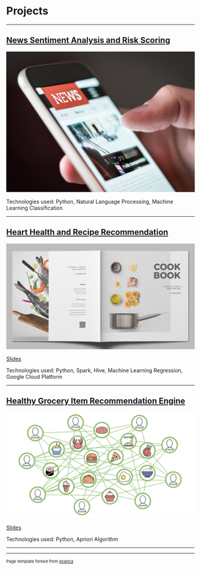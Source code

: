 # Projects

---

## [News Sentiment Analysis and Risk Scoring](https://github.com/AHaryanto/side-projects/tree/master/News%20Sentiment%20Analysis%20and%20Risk%20Scoring)

<a href="https://github.com/AHaryanto/side-projects/tree/master/News%20Sentiment%20Analysis%20and%20Risk%20Scoring">
<img src="images/news.jpg?raw=true"/>
</a>

Technologies used: Python, Natural Language Processing, Machine Learning Classification

---

## [Heart Health and Recipe Recommendation](https://github.com/AHaryanto/side-projects/tree/master/Food%20Analytics%20with%20Hadoop)

<a href="https://github.com/AHaryanto/side-projects/tree/master/Food%20Analytics%20with%20Hadoop">
<img src="images/recipe5.jpeg?raw=true"/>
</a>

[Slides](/pdf/recipe_classification.pdf)

Technologies used: Python, Spark, Hive, Machine Learning Regression, Google Cloud Platform

---

## [Healthy Grocery Item Recommendation Engine](https://github.com/AHaryanto/side-projects/tree/master/Recommendation%20Engine)

<a href="https://github.com/AHaryanto/side-projects/tree/master/Recommendation%20Engine">
<img src="images/recommendation4.jpeg?raw=true"/>
</a>

[Slides](/pdf/recommendation_engine.pdf)

Technologies used: Python, Apriori Algorithm

---





---
<p style="font-size:11px">Page template forked from <a href="https://github.com/evanca/quick-portfolio">evanca</a></p>
<!-- Remove above link if you don't want to attibute -->
